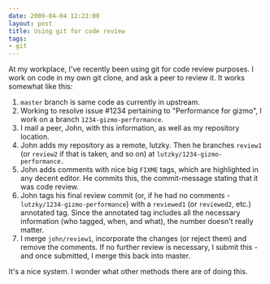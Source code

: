 ```yaml
---
date: 2009-04-04 12:23:00
layout: post
title: Using git for code review
tags:
- git
---
```


At my workplace, I've recently been using git for code review purposes. I work
on code in my own git clone, and ask a peer to review it. It works somewhat
like this:

1. `master` branch is same code as currently in upstream.
2. Working to resolve issue #1234 pertaining to "Performance for gizmo", I work
   on a branch `1234-gizmo-performance`.
3. I mail a peer, John, with this information, as well as my repository
   location.
4. John adds my repository as a remote, lutzky. Then he branches `review1` (or
   `review2` if that is taken, and so on) at `lutzky/1234-gizmo-performance.`
5. John adds comments with nice big `FIXME` tags, which are highlighted in
   any decent editor. He commits this, the commit-message stating that it was
   code review.
6. John tags his final review commit (or, if he had no comments -
   `lutzky/1234-gizmo-performance`) with a `reviewed1` (or `reviewed2`, etc.)
   annotated tag. Since the annotated tag includes all the necessary
   information (who tagged, when, and what), the number doesn't really matter.
7. I merge `john/review1`, incorporate the changes (or reject them) and remove
   the comments. If no further review is necessary, I submit this - and once
   submitted, I merge this back into master.

It's a nice system. I wonder what other methods there are of doing this.
